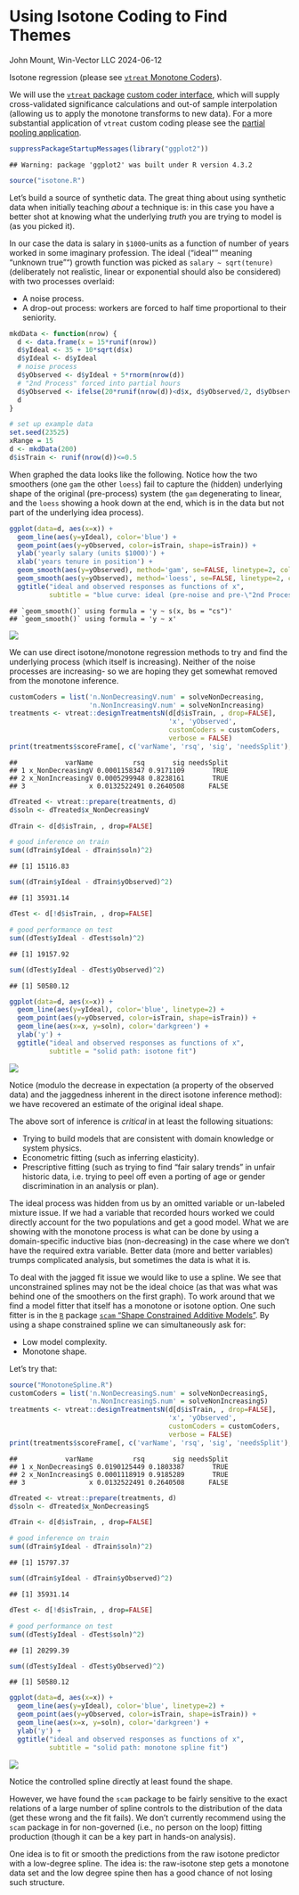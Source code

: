 Using Isotone Coding to Find Themes
================
John Mount, Win-Vector LLC
2024-06-12

Isotone regression (please see [`vtreat` Monotone
Coders](https://github.com/WinVector/vtreat/blob/master/extras/MonotoneCoder.md)).

We will use the [`vtreat` package](https://winvector.github.io/vtreat/)
[custom coder
interface](https://github.com/WinVector/vtreat/blob/master/extras/CustomLevelCoders.md),
which will supply cross-validated significance calculations and out-of
sample interpolation (allowing us to apply the monotone transforms to
new data). For a more substantial application of `vtreat` custom coding
please see the [partial pooling
application](http://www.win-vector.com/blog/2017/09/partial-pooling-for-lower-variance-variable-encoding/).

``` r
suppressPackageStartupMessages(library("ggplot2"))
```

    ## Warning: package 'ggplot2' was built under R version 4.3.2

``` r
source("isotone.R")
```

Let’s build a source of synthetic data. The great thing about using
synthetic data when initially teaching *about* a technique is: in this
case you have a better shot at knowing what the underlying *truth* you
are trying to model is (as you picked it).

In our case the data is salary in `$1000`-units as a function of number
of years worked in some imaginary profession. The ideal (“ideal””
meaning “unknown true”“) growth function was picked as
`salary ~ sqrt(tenure)` (deliberately not realistic, linear or
exponential should also be considered) with two processes overlaid:

- A noise process.
- A drop-out process: workers are forced to half time proportional to
  their seniority.

``` r
mkdData <- function(nrow) {
  d <- data.frame(x = 15*runif(nrow))
  d$yIdeal <- 35 + 10*sqrt(d$x)
  d$yIdeal <- d$yIdeal
  # noise process
  d$yObserved <- d$yIdeal + 5*rnorm(nrow(d))
  # "2nd Process" forced into partial hours
  d$yObserved <- ifelse(20*runif(nrow(d))<d$x, d$yObserved/2, d$yObserved)
  d
}
```

``` r
# set up example data
set.seed(23525)
xRange = 15
d <- mkdData(200)
d$isTrain <- runif(nrow(d))<=0.5
```

When graphed the data looks like the following. Notice how the two
smoothers (one `gam` the other `loess`) fail to capture the (hidden)
underlying shape of the original (pre-process) system (the `gam`
degenerating to linear, and the `loess` showing a hook down at the end,
which is in the data but not part of the underlying idea process).

``` r
ggplot(data=d, aes(x=x)) + 
  geom_line(aes(y=yIdeal), color='blue') + 
  geom_point(aes(y=yObserved, color=isTrain, shape=isTrain)) +
  ylab('yearly salary (units $1000)') + 
  xlab('years tenure in position') +
  geom_smooth(aes(y=yObserved), method='gam', se=FALSE, linetype=2, color='darkgreen') +
  geom_smooth(aes(y=yObserved), method='loess', se=FALSE, linetype=2, color='darkgreen') +
  ggtitle("ideal and observed responses as functions of x",
          subtitle = "blue curve: ideal (pre-noise and pre-\"2nd Process\") values\ngreen dashes: smoothing curves/fits")
```

    ## `geom_smooth()` using formula = 'y ~ s(x, bs = "cs")'
    ## `geom_smooth()` using formula = 'y ~ x'

![](Monotone2_files/figure-gfm/plot-1.png)<!-- -->

We can use direct isotone/monotone regression methods to try and find
the underlying process (which itself is increasing). Neither of the
noise processes are increasing- so we are hoping they get somewhat
removed from the monotone inference.

``` r
customCoders = list('n.NonDecreasingV.num' = solveNonDecreasing,
                    'n.NonIncreasingV.num' = solveNonIncreasing)
treatments <- vtreat::designTreatmentsN(d[d$isTrain, , drop=FALSE], 
                                        'x', 'yObserved', 
                                        customCoders = customCoders,
                                        verbose = FALSE)
print(treatments$scoreFrame[, c('varName', 'rsq', 'sig', 'needsSplit'), drop=FALSE])
```

    ##            varName          rsq       sig needsSplit
    ## 1 x_NonDecreasingV 0.0001158347 0.9171109       TRUE
    ## 2 x_NonIncreasingV 0.0005299948 0.8238161       TRUE
    ## 3                x 0.0132522491 0.2640508      FALSE

``` r
dTreated <- vtreat::prepare(treatments, d)
d$soln <- dTreated$x_NonDecreasingV

dTrain <- d[d$isTrain, , drop=FALSE]

# good inference on train
sum((dTrain$yIdeal - dTrain$soln)^2)
```

    ## [1] 15116.83

``` r
sum((dTrain$yIdeal - dTrain$yObserved)^2)
```

    ## [1] 35931.14

``` r
dTest <- d[!d$isTrain, , drop=FALSE]

# good performance on test
sum((dTest$yIdeal - dTest$soln)^2)
```

    ## [1] 19157.92

``` r
sum((dTest$yIdeal - dTest$yObserved)^2)
```

    ## [1] 50580.12

``` r
ggplot(data=d, aes(x=x)) + 
  geom_line(aes(y=yIdeal), color='blue', linetype=2) + 
  geom_point(aes(y=yObserved, color=isTrain, shape=isTrain)) +
  geom_line(aes(x=x, y=soln), color='darkgreen') +
  ylab('y') +
  ggtitle("ideal and observed responses as functions of x",
          subtitle = "solid path: isotone fit")
```

![](Monotone2_files/figure-gfm/model1-1.png)<!-- -->

Notice (modulo the decrease in expectation (a property of the observed
data) and the jaggedness inherent in the direct isotone inference
method): we have recovered an estimate of the original ideal shape.

The above sort of inference is *critical* in at least the following
situations:

- Trying to build models that are consistent with domain knowledge or
  system physics.
- Econometric fitting (such as inferring elasticity).
- Prescriptive fitting (such as trying to find “fair salary trends” in
  unfair historic data, i.e. trying to peel off even a porting of age or
  gender discrimination in an analysis or plan).

The ideal process was hidden from us by an omitted variable or
un-labeled mixture issue. If we had a variable that recorded hours
worked we could directly account for the two populations and get a good
model. What we are showing with the monotone process is what can be done
by using a domain-specific inductive bias (non-decreasing) in the case
where we don’t have the required extra variable. Better data (more and
better variables) trumps complicated analysis, but sometimes the data is
what it is.

To deal with the jagged fit issue we would like to use a spline. We see
that unconstrained splines may not be the ideal choice (as that was what
was behind one of the smoothers on the first graph). To work around that
we find a model fitter that itself has a monotone or isotone option. One
such fitter is in the [`R`](https://www.r-project.org) package [`scam`
“Shape Constrained Additive
Models”](https://CRAN.R-project.org/package=scam). By using a shape
constrained spline we can simultaneously ask for:

- Low model complexity.
- Monotone shape.

Let’s try that:

``` r
source("MonotoneSpline.R")
customCoders = list('n.NonDecreasingS.num' = solveNonDecreasingS,
                    'n.NonIncreasingS.num' = solveNonIncreasingS)
treatments <- vtreat::designTreatmentsN(d[d$isTrain, , drop=FALSE], 
                                        'x', 'yObserved', 
                                        customCoders = customCoders,
                                        verbose = FALSE)
print(treatments$scoreFrame[, c('varName', 'rsq', 'sig', 'needsSplit'), drop=FALSE])
```

    ##            varName          rsq       sig needsSplit
    ## 1 x_NonDecreasingS 0.0190125449 0.1803387       TRUE
    ## 2 x_NonIncreasingS 0.0001118919 0.9185289       TRUE
    ## 3                x 0.0132522491 0.2640508      FALSE

``` r
dTreated <- vtreat::prepare(treatments, d)
d$soln <- dTreated$x_NonDecreasingS

dTrain <- d[d$isTrain, , drop=FALSE]

# good inference on train
sum((dTrain$yIdeal - dTrain$soln)^2)
```

    ## [1] 15797.37

``` r
sum((dTrain$yIdeal - dTrain$yObserved)^2)
```

    ## [1] 35931.14

``` r
dTest <- d[!d$isTrain, , drop=FALSE]

# good performance on test
sum((dTest$yIdeal - dTest$soln)^2)
```

    ## [1] 20299.39

``` r
sum((dTest$yIdeal - dTest$yObserved)^2)
```

    ## [1] 50580.12

``` r
ggplot(data=d, aes(x=x)) + 
  geom_line(aes(y=yIdeal), color='blue', linetype=2) + 
  geom_point(aes(y=yObserved, color=isTrain, shape=isTrain)) +
  geom_line(aes(x=x, y=soln), color='darkgreen') +
  ylab('y') +
  ggtitle("ideal and observed responses as functions of x",
          subtitle = "solid path: monotone spline fit")
```

![](Monotone2_files/figure-gfm/scam-1.png)<!-- -->

Notice the controlled spline directly at least found the shape.

However, we have found the `scam` package to be fairly sensitive to the
exact relations of a large number of spline controls to the distribution
of the data (get these wrong and the fit fails). We don’t currently
recommend using the `scam` package in for non-governed (i.e., no person
on the loop) fitting production (though it can be a key part in hands-on
analysis).

One idea is to fit or smooth the predictions from the raw isotone
predictor with a low-degree spline. The idea is: the raw-isotone step
gets a monotone data set and the low degree spine then has a good chance
of not losing such structure.
